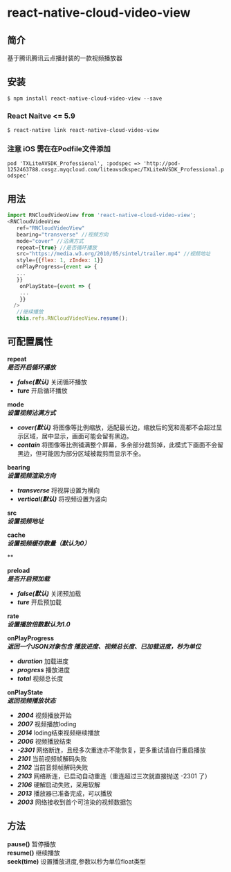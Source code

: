 
# react-native-cloud-video-view

## 简介

基于腾讯腾讯云点播封装的一款视频播放器

## 安装

`$ npm install react-native-cloud-video-view --save`

### React Naitve <= 5.9
`$ react-native link react-native-cloud-video-view`

### 注意 iOS 需在在Podfile文件添加
`pod 'TXLiteAVSDK_Professional', :podspec => 'http://pod-1252463788.cosgz.myqcloud.com/liteavsdkspec/TXLiteAVSDK_Professional.podspec'`




## 用法
```javascript
import RNCloudVideoView from 'react-native-cloud-video-view';
<RNCloudVideoView
   ref="RNCloudVideoView"
   bearing="transverse" //视频方向
   mode="cover" //沾满方式
   repeat={true} //是否循环播放
   src="https://media.w3.org/2010/05/sintel/trailer.mp4" //视频地址
   style={{flex: 1, zIndex: 1}}
   onPlayProgress={event => {
   ...
   }}
    onPlayState={event => {
    ...
    }}
  />
   //继续播放
   this.refs.RNCloudVideoView.resume();
```

## 可配置属性

**repeat**</br>
***是否开启循环播放***</br>
* ***false(默认)*** 关闭循环播放</br>
* ***ture*** 开启循环播放</br>

**mode**</br>
***设置视频沾满方式***</br>
* ***cover(默认)*** 将图像等比例缩放，适配最长边，缩放后的宽和高都不会超过显示区域，居中显示，画面可能会留有黑边。</br>
* ***contain*** 将图像等比例铺满整个屏幕，多余部分裁剪掉，此模式下画面不会留黑边，但可能因为部分区域被裁剪而显示不全。 </br>

**bearing**</br>
***设置视频渲染方向***</br>
* ***transverse*** 将视屏设置为横向
* ***vertical(默认)*** 将视频设置为竖向

**src**</br>
***设置视频地址***</br>

**cache**</br>
***设置视频缓存数量（默认为0）***</br>

**

**preload**</br>
***是否开启预加载***
* ***false(默认)*** 关闭预加载</br>
* ***ture*** 开启预加载</br>

**rate**</br>
***设置播放倍数默认为1.0***

**onPlayProgress**</br>
***返回一个JSON对象包含 播放进度、视频总长度、已加载进度，秒为单位***</br>
* ***duration*** 加载进度
* ***progress*** 播放进度
* ***total*** 视频总长度

**onPlayState**</br>
***返回视频播放状态***</br>
* ***2004*** 视频播放开始
* ***2007*** 视频播放loding
* ***2014*** loding结束视频继续播放
* ***2006*** 视频播放结束
* ***-2301*** 网络断连，且经多次重连亦不能恢复，更多重试请自行重启播放
* ***2101***  当前视频帧解码失败
* ***2102***  当前音频帧解码失败
* ***2103***  网络断连，已启动自动重连（重连超过三次就直接抛送 -2301 了）
* ***2106***  硬解启动失败，采用软解
* ***2013***  播放器已准备完成，可以播放
* ***2003***  网络接收到首个可渲染的视频数据包


## 方法

**pause()** 暂停播放</br>
**resume()** 继续播放</br>
**seek(time)**  设置播放进度,参数以秒为单位float类型</br>
